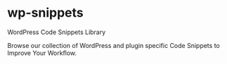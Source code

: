 # wp-snippets
WordPress Code Snippets Library

Browse our collection of WordPress and plugin specific Code Snippets to Improve Your Workflow.


